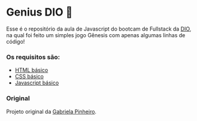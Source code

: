 # Genius DIO 🧠

Esse é o repositório da aula de Javascript do bootcam de Fullstack da [DIO](https://web.digitalinnovation.one/), na qual foi feito um simples jogo Gênesis com apenas algumas linhas de código! 

### Os requisitos são:

* [HTML básico](https://www.w3schools.com/html/)
* [CSS básico](https://developer.mozilla.org/pt-BR/docs/Web/CSS)
* [Javascript básico](https://developer.mozilla.org/pt-BR/docs/Web/JavaScript)
 
### Original
Projeto original da [Gabriela Pinheiro](https://github.com/SpruceGabriela/genesis-dio).
